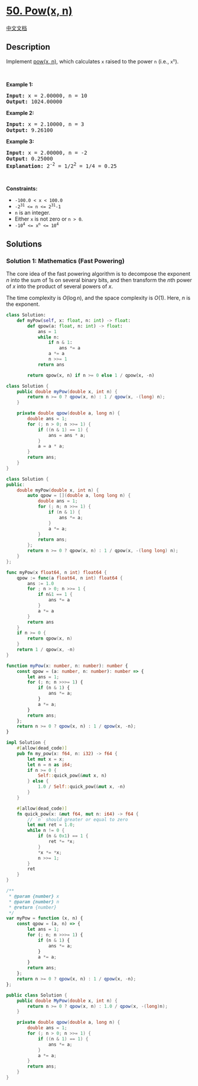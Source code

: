 # [50. Pow(x, n)](https://leetcode.com/problems/powx-n)

[中文文档](./solution/0000-0099/0050.Pow%28x%2C%20n%29/README.md)

<!-- tags:Recursion,Math -->

## Description

<p>Implement <a href="http://www.cplusplus.com/reference/valarray/pow/" target="_blank">pow(x, n)</a>, which calculates <code>x</code> raised to the power <code>n</code> (i.e., <code>x<sup>n</sup></code>).</p>

<p>&nbsp;</p>
<p><strong class="example">Example 1:</strong></p>

<pre>
<strong>Input:</strong> x = 2.00000, n = 10
<strong>Output:</strong> 1024.00000
</pre>

<p><strong class="example">Example 2:</strong></p>

<pre>
<strong>Input:</strong> x = 2.10000, n = 3
<strong>Output:</strong> 9.26100
</pre>

<p><strong class="example">Example 3:</strong></p>

<pre>
<strong>Input:</strong> x = 2.00000, n = -2
<strong>Output:</strong> 0.25000
<strong>Explanation:</strong> 2<sup>-2</sup> = 1/2<sup>2</sup> = 1/4 = 0.25
</pre>

<p>&nbsp;</p>
<p><strong>Constraints:</strong></p>

<ul>
	<li><code>-100.0 &lt; x &lt; 100.0</code></li>
	<li><code>-2<sup>31</sup> &lt;= n &lt;= 2<sup>31</sup>-1</code></li>
	<li><code>n</code> is an integer.</li>
	<li>Either <code>x</code> is not zero or <code>n &gt; 0</code>.</li>
	<li><code>-10<sup>4</sup> &lt;= x<sup>n</sup> &lt;= 10<sup>4</sup></code></li>
</ul>

## Solutions

### Solution 1: Mathematics (Fast Powering)

The core idea of the fast powering algorithm is to decompose the exponent $n$ into the sum of $1$s on several binary bits, and then transform the $n$th power of $x$ into the product of several powers of $x$.

The time complexity is $O(\log n)$, and the space complexity is $O(1)$. Here, $n$ is the exponent.

<!-- tabs:start -->

```python
class Solution:
    def myPow(self, x: float, n: int) -> float:
        def qpow(a: float, n: int) -> float:
            ans = 1
            while n:
                if n & 1:
                    ans *= a
                a *= a
                n >>= 1
            return ans

        return qpow(x, n) if n >= 0 else 1 / qpow(x, -n)
```

```java
class Solution {
    public double myPow(double x, int n) {
        return n >= 0 ? qpow(x, n) : 1 / qpow(x, -(long) n);
    }

    private double qpow(double a, long n) {
        double ans = 1;
        for (; n > 0; n >>= 1) {
            if ((n & 1) == 1) {
                ans = ans * a;
            }
            a = a * a;
        }
        return ans;
    }
}
```

```cpp
class Solution {
public:
    double myPow(double x, int n) {
        auto qpow = [](double a, long long n) {
            double ans = 1;
            for (; n; n >>= 1) {
                if (n & 1) {
                    ans *= a;
                }
                a *= a;
            }
            return ans;
        };
        return n >= 0 ? qpow(x, n) : 1 / qpow(x, -(long long) n);
    }
};
```

```go
func myPow(x float64, n int) float64 {
	qpow := func(a float64, n int) float64 {
		ans := 1.0
		for ; n > 0; n >>= 1 {
			if n&1 == 1 {
				ans *= a
			}
			a *= a
		}
		return ans
	}
	if n >= 0 {
		return qpow(x, n)
	}
	return 1 / qpow(x, -n)
}
```

```ts
function myPow(x: number, n: number): number {
    const qpow = (a: number, n: number): number => {
        let ans = 1;
        for (; n; n >>>= 1) {
            if (n & 1) {
                ans *= a;
            }
            a *= a;
        }
        return ans;
    };
    return n >= 0 ? qpow(x, n) : 1 / qpow(x, -n);
}
```

```rust
impl Solution {
    #[allow(dead_code)]
    pub fn my_pow(x: f64, n: i32) -> f64 {
        let mut x = x;
        let n = n as i64;
        if n >= 0 {
            Self::quick_pow(&mut x, n)
        } else {
            1.0 / Self::quick_pow(&mut x, -n)
        }
    }

    #[allow(dead_code)]
    fn quick_pow(x: &mut f64, mut n: i64) -> f64 {
        // `n` should greater or equal to zero
        let mut ret = 1.0;
        while n != 0 {
            if (n & 0x1) == 1 {
                ret *= *x;
            }
            *x *= *x;
            n >>= 1;
        }
        ret
    }
}
```

```js
/**
 * @param {number} x
 * @param {number} n
 * @return {number}
 */
var myPow = function (x, n) {
    const qpow = (a, n) => {
        let ans = 1;
        for (; n; n >>>= 1) {
            if (n & 1) {
                ans *= a;
            }
            a *= a;
        }
        return ans;
    };
    return n >= 0 ? qpow(x, n) : 1 / qpow(x, -n);
};
```

```cs
public class Solution {
    public double MyPow(double x, int n) {
        return n >= 0 ? qpow(x, n) : 1.0 / qpow(x, -(long)n);
    }

    private double qpow(double a, long n) {
        double ans = 1;
        for (; n > 0; n >>= 1) {
            if ((n & 1) == 1) {
                ans *= a;
            }
            a *= a;
        }
        return ans;
    }
}
```

<!-- tabs:end -->

<!-- end -->
